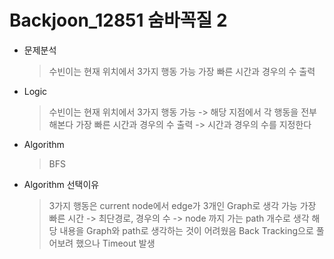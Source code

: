 # Backjoon_12851 숨바꼭질 2

* 문제분석
    > 수빈이는 현재 위치에서 3가지 행동 가능
    > 가장 빠른 시간과 경우의 수 출력

* Logic
    > 수빈이는 현재 위치에서 3가지 행동 가능 -> 해당 지점에서 각 행동을 전부 해본다
    > 가장 빠른 시간과 경우의 수 출력 -> 시간과 경우의 수를 지정한다

* Algorithm
    > BFS

* Algorithm 선택이유
    > 3가지 행동은 current node에서 edge가 3개인 Graph로 생각 가능
    > 가장 빠른 시간 -> 최단경로, 경우의 수 -> node 까지 가는 path 개수로 생각
    > 해당 내용을 Graph와 path로 생각하는 것이 어려웠음
    > Back Tracking으로 풀어보려 했으나 Timeout 발생